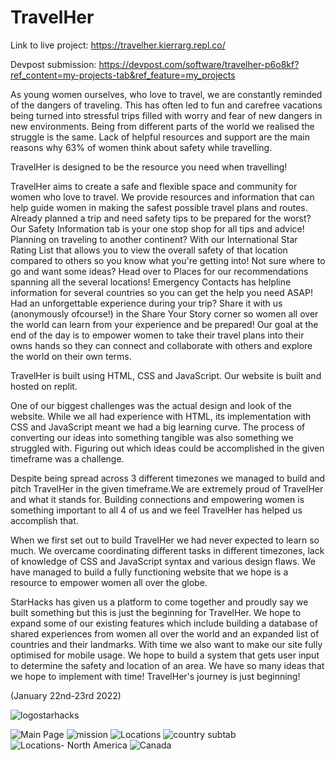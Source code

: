 # TravelHer

Link to live project: https://travelher.kierrarg.repl.co/

Devpost submission: https://devpost.com/software/travelher-p6o8kf?ref_content=my-projects-tab&ref_feature=my_projects

As young women ourselves, who love to travel, we are constantly reminded of the dangers of traveling. This has often led to fun and carefree vacations being turned into stressful trips filled with worry and fear of new dangers in new environments. Being from different parts of the world we realised the struggle is the same. Lack of helpful resources and support are the main reasons why 63% of women think about safety while travelling.

TravelHer is designed to be the resource you need when travelling!

TravelHer aims to create a safe and flexible space and community for women who love to travel. We provide resources and information that can help guide women in making the safest possible travel plans and routes. Already planned a trip and need safety tips to be prepared for the worst? Our Safety Information tab is your one stop shop for all tips and advice! Planning on traveling to another continent? With our International Star Rating List that allows you to view the overall safety of that location compared to others so you know what you're getting into! Not sure where to go and want some ideas? Head over to Places for our recommendations spanning all the several locations! Emergency Contacts has helpline information for several countries so you can get the help you need ASAP! Had an unforgettable experience during your trip? Share it with us (anonymously ofcourse!) in the Share Your Story corner so women all over the world can learn from your experience and be prepared! Our goal at the end of the day is to empower women to take their travel plans into their owns hands so they can connect and collaborate with others and explore the world on their own terms.

TravelHer is built using HTML, CSS and JavaScript. Our website is built and hosted on replit.

One of our biggest challenges was the actual design and look of the website. While we all had experience with HTML, its implementation with CSS and JavaScript meant we had a big learning curve. The process of converting our ideas into something tangible was also something we struggled with. Figuring out which ideas could be accomplished in the given timeframe was a challenge.

Despite being spread across 3 different timezones we managed to build and pitch TravelHer in the given timeframe.We are extremely proud of TravelHer and what it stands for. Building connections and empowering women is something important to all 4 of us and we feel TravelHer has helped us accomplish that.

When we first set out to build TravelHer we had never expected to learn so much. We overcame coordinating different tasks in different timezones, lack of knowledge of CSS and JavaScript syntax and various design flaws. We have managed to build a fully functioning website that we hope is a resource to empower women all over the globe.

StarHacks has given us a platform to come together and proudly say we built something but this is just the beginning for TravelHer. We hope to expand some of our existing features which include building a database of shared experiences from women all over the world and an expanded list of countries and their landmarks. With time we also want to make our site fully optimised for mobile usage. We hope to build a system that gets user input to determine the safety and location of an area. We have so many ideas that we hope to implement with time! TravelHer's journey is just beginning!

(January 22nd-23rd 2022)



![logostarhacks](https://user-images.githubusercontent.com/64074709/150935628-3932600d-a9f9-4764-9156-b426ba5064f8.png)

![Main Page](https://user-images.githubusercontent.com/64074709/150938709-ef1d82eb-6fbd-443d-ad1a-a508e84ada55.png)
![mission](https://user-images.githubusercontent.com/64074709/150938764-60d0e038-45c0-4cb0-ac30-dea7d5e6270e.png)
![Locations](https://user-images.githubusercontent.com/64074709/150938791-7cfe033e-8ed0-4de7-a107-cb50a866df9d.png)
![country subtab](https://user-images.githubusercontent.com/64074709/150938808-240fc360-aac0-40f4-8a77-434c8e47107f.png)
![Locations- North America](https://user-images.githubusercontent.com/64074709/150938826-4e30bbd1-831a-4b7f-95b1-393fb3b95f54.png)
![Canada](https://user-images.githubusercontent.com/64074709/150938936-6ea72e33-bf2e-434c-bb55-a993e50683c8.png)
